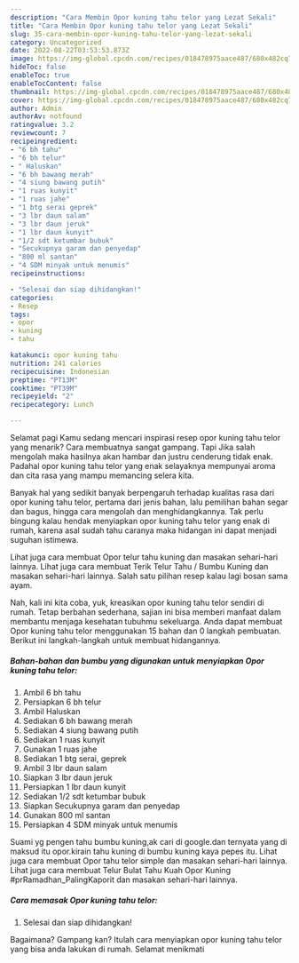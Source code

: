 ```yaml
---
description: "Cara Membin Opor kuning tahu telor yang Lezat Sekali"
title: "Cara Membin Opor kuning tahu telor yang Lezat Sekali"
slug: 35-cara-membin-opor-kuning-tahu-telor-yang-lezat-sekali
category: Uncategorized
date: 2022-08-22T03:53:53.873Z
image: https://img-global.cpcdn.com/recipes/018478975aace487/680x482cq70/opor-kuning-tahu-telor-foto-resep-utama.jpg
hideToc: false
enableToc: true
enableTocContent: false
thumbnail: https://img-global.cpcdn.com/recipes/018478975aace487/680x482cq70/opor-kuning-tahu-telor-foto-resep-utama.jpg
cover: https://img-global.cpcdn.com/recipes/018478975aace487/680x482cq70/opor-kuning-tahu-telor-foto-resep-utama.jpg
author: Admin
authorAv: notfound
ratingvalue: 3.2
reviewcount: 7
recipeingredient:
- "6 bh tahu"
- "6 bh telur"
- " Haluskan"
- "6 bh bawang merah"
- "4 siung bawang putih"
- "1 ruas kunyit"
- "1 ruas jahe"
- "1 btg serai geprek"
- "3 lbr daun salam"
- "3 lbr daun jeruk"
- "1 lbr daun kunyit"
- "1/2 sdt ketumbar bubuk"
- "Secukupnya garam dan penyedap"
- "800 ml santan"
- "4 SDM minyak untuk menumis"
recipeinstructions:

- "Selesai dan siap dihidangkan!"
categories:
- Resep
tags:
- opor
- kuning
- tahu

katakunci: opor kuning tahu 
nutrition: 241 calories
recipecuisine: Indonesian
preptime: "PT13M"
cooktime: "PT39M"
recipeyield: "2"
recipecategory: Lunch

---
```



Selamat pagi Kamu sedang mencari inspirasi resep opor kuning tahu telor yang menarik? Cara membuatnya sangat gampang. Tapi Jika salah mengolah maka hasilnya akan hambar dan justru cenderung tidak enak. Padahal opor kuning tahu telor yang enak selayaknya mempunyai aroma dan cita rasa yang mampu memancing selera kita.


Banyak hal yang sedikit banyak berpengaruh terhadap kualitas rasa dari opor kuning tahu telor, pertama dari jenis bahan, lalu pemilihan bahan segar dan bagus, hingga cara mengolah dan menghidangkannya. Tak perlu bingung kalau hendak menyiapkan opor kuning tahu telor yang enak di rumah, karena asal sudah tahu caranya maka hidangan ini dapat menjadi suguhan istimewa.

Lihat juga cara membuat Opor telur tahu kuning dan masakan sehari-hari lainnya. Lihat juga cara membuat Terik Telur Tahu / Bumbu Kuning dan masakan sehari-hari lainnya. Salah satu pilihan resep kalau lagi bosan sama ayam.


Nah, kali ini kita coba, yuk, kreasikan opor kuning tahu telor sendiri di rumah. Tetap berbahan sederhana, sajian ini bisa memberi manfaat dalam membantu menjaga kesehatan tubuhmu sekeluarga. Anda dapat membuat Opor kuning tahu telor menggunakan 15 bahan dan 0 langkah pembuatan. Berikut ini langkah-langkah untuk membuat hidangannya.

<!--inarticleads1-->

##### Bahan-bahan dan bumbu yang digunakan untuk menyiapkan Opor kuning tahu telor:

1. Ambil 6 bh tahu
1. Persiapkan 6 bh telur
1. Ambil  Haluskan
1. Sediakan 6 bh bawang merah
1. Sediakan 4 siung bawang putih
1. Sediakan 1 ruas kunyit
1. Gunakan 1 ruas jahe
1. Sediakan 1 btg serai, geprek
1. Ambil 3 lbr daun salam
1. Siapkan 3 lbr daun jeruk
1. Persiapkan 1 lbr daun kunyit
1. Sediakan 1/2 sdt ketumbar bubuk
1. Siapkan Secukupnya garam dan penyedap
1. Gunakan 800 ml santan
1. Persiapkan 4 SDM minyak untuk menumis


Suami yg pengen tahu bumbu kuning,ak cari di google.dan ternyata yang di maksud itu opor.kirain tahu kuning di bumbu kuning kaya pepes itu. Lihat juga cara membuat Opor tahu telor simple dan masakan sehari-hari lainnya. Lihat juga cara membuat Telur Bulat Tahu Kuah Opor Kuning #prRamadhan_PalingKaporit dan masakan sehari-hari lainnya. 

<!--inarticleads2-->

##### Cara memasak Opor kuning tahu telor:


1. Selesai dan siap dihidangkan!



Bagaimana? Gampang kan? Itulah cara menyiapkan opor kuning tahu telor yang bisa anda lakukan di rumah. Selamat menikmati
